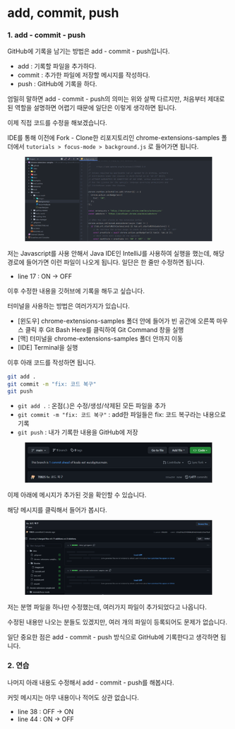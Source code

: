 # add, commit, push

### 1. add - commit - push

GitHub에 기록을 남기는 방법은 add - commit - push입니다.

* add : 기록할 파일을 추가하다.
* commit : 추가한 파일에 저장할 메시지를 작성하다.
* push : GitHub에 기록을 하다.

엄밀히 말하면 add - commit - push의 의미는 위와 살짝 다르지만, 처음부터 제대로 된 역할을 설명하면 어렵기 때문에 일단은 이렇게 생각하면 됩니다.

이제 직접 코드를 수정을 해보겠습니다.

IDE를 통해 이전에 Fork - Clone한 리포지토리인 chrome-extensions-samples 폴더에서 `tutorials > focus-mode > background.js` 로 들어가면 됩니다.

<figure><img src="../.gitbook/assets/image (5) (2).png" alt=""><figcaption></figcaption></figure>

저는 Javascript를 사용 안해서 Java IDE인 IntelliJ를 사용하여 실행을 했는데, 해당 경로에 들어가면 이런 파일이 나오게 됩니다. 일단은 한 줄만 수정하면 됩니다.

* line 17 : ON → OFF

이후 수정한 내용을 깃허브에 기록을 해두고 싶습니다.

터미널을 사용하는 방법은 여러가지가 있습니다.

* \[윈도우] chrome-extensions-samples 폴더 안에 들어가 빈 공간에 오른쪽 마우스 클릭 후 Git Bash Here를 클릭하여 Git Command 창을 실행
* \[맥] 터미널을 chrome-extensions-samples 폴더 안까지 이동
* \[IDE] Terminal을 실행

이후 아래 코드를 작성하면 됩니다.

```bash
git add .
git commit -m "fix: 코드 복구"
git push
```

* `git add .` : 온점(.)은 수정/생성/삭제된 모든 파일을 추가
* `git commit -m "fix: 코드 복구"` : add한 파일들은 fix: 코드 복구라는 내용으로 기록
* `git push` : 내가 기록한 내용을 GitHub에 저장

<figure><img src="../.gitbook/assets/image (6) (1).png" alt=""><figcaption></figcaption></figure>

이제 아래에 메시지가 추가된 것을 확인할 수 있습니다.

해당 메시지를 클릭해서 들어가 봅시다.

<figure><img src="../.gitbook/assets/image (2) (3).png" alt=""><figcaption></figcaption></figure>

저는 분명 파일을 하나만 수정했는데, 여러가지 파일이 추가되었다고 나옵니다.

수정된 내용만 나오는 분들도 있겠지만, 여러 개의 파일이 등록되어도 문제가 없습니다.

일단 중요한 점은 add - commit - push 방식으로 GitHub에 기록한다고 생각하면 됩니다.



### 2. 연습

나머지 아래 내용도 수정해서 add - commit - push를 해봅시다.

커밋 메시지는 아무 내용이나 적어도 상관 없습니다.

* line 38 : OFF → ON
* line 44 : ON → OFF
